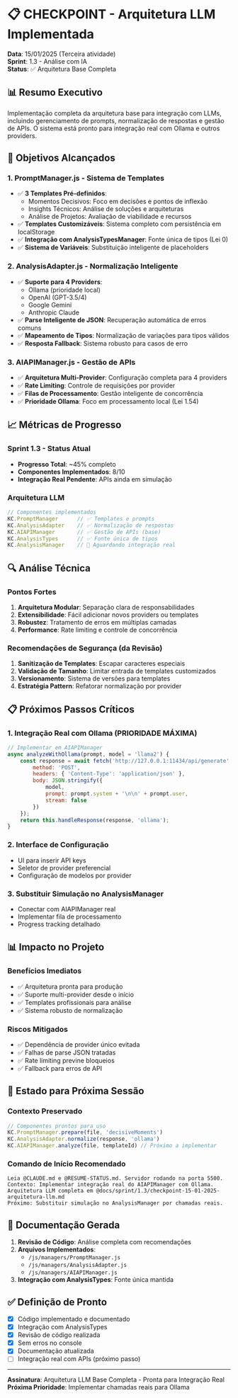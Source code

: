 # 📋 CHECKPOINT - Arquitetura LLM Implementada
**Data**: 15/01/2025 (Terceira atividade)  
**Sprint**: 1.3 - Análise com IA  
**Status**: ✅ Arquitetura Base Completa

## 📊 Resumo Executivo

Implementação completa da arquitetura base para integração com LLMs, incluindo gerenciamento de prompts, normalização de respostas e gestão de APIs. O sistema está pronto para integração real com Ollama e outros providers.

## 🎯 Objetivos Alcançados

### 1. PromptManager.js - Sistema de Templates
- ✅ **3 Templates Pré-definidos**:
  - Momentos Decisivos: Foco em decisões e pontos de inflexão
  - Insights Técnicos: Análise de soluções e arquiteturas
  - Análise de Projetos: Avaliação de viabilidade e recursos
- ✅ **Templates Customizáveis**: Sistema completo com persistência em localStorage
- ✅ **Integração com AnalysisTypesManager**: Fonte única de tipos (Lei 0)
- ✅ **Sistema de Variáveis**: Substituição inteligente de placeholders

### 2. AnalysisAdapter.js - Normalização Inteligente
- ✅ **Suporte para 4 Providers**:
  - Ollama (prioridade local)
  - OpenAI (GPT-3.5/4)
  - Google Gemini
  - Anthropic Claude
- ✅ **Parse Inteligente de JSON**: Recuperação automática de erros comuns
- ✅ **Mapeamento de Tipos**: Normalização de variações para tipos válidos
- ✅ **Resposta Fallback**: Sistema robusto para casos de erro

### 3. AIAPIManager.js - Gestão de APIs
- ✅ **Arquitetura Multi-Provider**: Configuração completa para 4 providers
- ✅ **Rate Limiting**: Controle de requisições por provider
- ✅ **Filas de Processamento**: Gestão inteligente de concorrência
- ✅ **Prioridade Ollama**: Foco em processamento local (Lei 1.54)

## 📈 Métricas de Progresso

### Sprint 1.3 - Status Atual
- **Progresso Total**: ~45% completo
- **Componentes Implementados**: 8/10
- **Integração Real Pendente**: APIs ainda em simulação

### Arquitetura LLM
```javascript
// Componentes implementados
KC.PromptManager      // ✅ Templates e prompts
KC.AnalysisAdapter    // ✅ Normalização de respostas
KC.AIAPIManager       // ✅ Gestão de APIs (base)
KC.AnalysisTypes      // ✅ Fonte única de tipos
KC.AnalysisManager    // 🔄 Aguardando integração real
```

## 🔍 Análise Técnica

### Pontos Fortes
1. **Arquitetura Modular**: Separação clara de responsabilidades
2. **Extensibilidade**: Fácil adicionar novos providers ou templates
3. **Robustez**: Tratamento de erros em múltiplas camadas
4. **Performance**: Rate limiting e controle de concorrência

### Recomendações de Segurança (da Revisão)
1. **Sanitização de Templates**: Escapar caracteres especiais
2. **Validação de Tamanho**: Limitar entrada de templates customizados
3. **Versionamento**: Sistema de versões para templates
4. **Estratégia Pattern**: Refatorar normalização por provider

## 📋 Próximos Passos Críticos

### 1. Integração Real com Ollama (PRIORIDADE MÁXIMA)
```javascript
// Implementar em AIAPIManager
async analyzeWithOllama(prompt, model = 'llama2') {
    const response = await fetch('http://127.0.0.1:11434/api/generate', {
        method: 'POST',
        headers: { 'Content-Type': 'application/json' },
        body: JSON.stringify({
            model,
            prompt: prompt.system + '\n\n' + prompt.user,
            stream: false
        })
    });
    return this.handleResponse(response, 'ollama');
}
```

### 2. Interface de Configuração
- UI para inserir API keys
- Seletor de provider preferencial
- Configuração de modelos por provider

### 3. Substituir Simulação no AnalysisManager
- Conectar com AIAPIManager real
- Implementar fila de processamento
- Progress tracking detalhado

## 📊 Impacto no Projeto

### Benefícios Imediatos
- ✅ Arquitetura pronta para produção
- ✅ Suporte multi-provider desde o início
- ✅ Templates profissionais para análise
- ✅ Sistema robusto de normalização

### Riscos Mitigados
- ✅ Dependência de provider único evitada
- ✅ Falhas de parse JSON tratadas
- ✅ Rate limiting previne bloqueios
- ✅ Fallback para erros de API

## 🚀 Estado para Próxima Sessão

### Contexto Preservado
```javascript
// Componentes prontos para uso
KC.PromptManager.prepare(file, 'decisiveMoments')
KC.AnalysisAdapter.normalize(response, 'ollama')
KC.AIAPIManager.analyze(file, templateId) // Próximo a implementar
```

### Comando de Início Recomendado
```
Leia @CLAUDE.md e @RESUME-STATUS.md. Servidor rodando na porta 5500.
Contexto: Implementar integração real do AIAPIManager com Ollama.
Arquitetura LLM completa em @docs/sprint/1.3/checkpoint-15-01-2025-arquitetura-llm.md
Próximo: Substituir simulação no AnalysisManager por chamadas reais.
```

## 📝 Documentação Gerada

1. **Revisão de Código**: Análise completa com recomendações
2. **Arquivos Implementados**:
   - `/js/managers/PromptManager.js`
   - `/js/managers/AnalysisAdapter.js`
   - `/js/managers/AIAPIManager.js`
3. **Integração com AnalysisTypes**: Fonte única mantida

## ✅ Definição de Pronto

- [x] Código implementado e documentado
- [x] Integração com AnalysisTypes
- [x] Revisão de código realizada
- [x] Sem erros no console
- [x] Documentação atualizada
- [ ] Integração real com APIs (próximo passo)

---

**Assinatura**: Arquitetura LLM Base Completa - Pronta para Integração Real
**Próxima Prioridade**: Implementar chamadas reais para Ollama